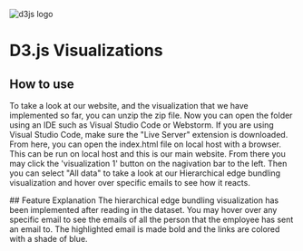 ![d3js logo](https://github.com/richardadalton/d3examples/blob/gh-pages/resources/d3logo.png?raw=true)

# D3.js Visualizations

## How to use
To take a look at our website, and the visualization that we have implemented so far, you can 
unzip the zip file. Now you can open the folder using an IDE such as Visual Studio Code or Webstorm.
If you are using Visual Studio Code, make sure the "Live Server" extension is downloaded. 
From here, you can open the index.html file on local host with a browser. This can be run on local host and this is our main website. 
From there you may click the 'visualization 1' button on the nagivation bar to the left. Then you can select
"All data" to take a look at our Hierarchical edge bundling visualization and hover over specific emails
to see how it reacts. 

## Feature Explanation
The hierarchical edge bundling visualization has been implemented after reading in the dataset. 
You may hover over any specific email to see the emails of all the person that the employee has sent an email to. 
The highlighted email is made bold and the links are colored with a shade of blue.

